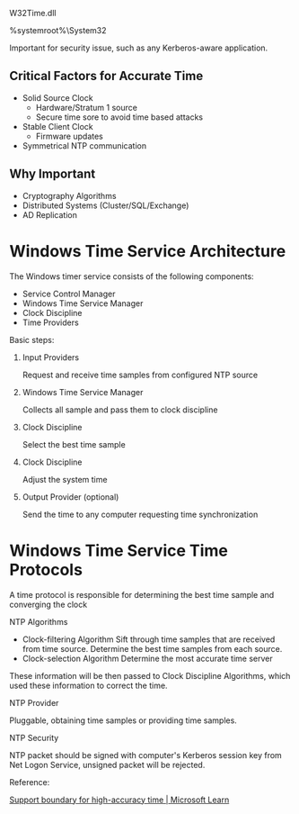 W32Time.dll

%systemroot%\System32



Important for security issue, such as any Kerberos-aware application.



## Critical Factors for Accurate Time

- Solid Source Clock
  - Hardware/Stratum 1 source
  - Secure time sore to avoid time based attacks
- Stable Client Clock
  - Firmware updates
- Symmetrical NTP communication



## Why Important

- Cryptography Algorithms
- Distributed Systems (Cluster/SQL/Exchange)
- AD Replication



# Windows Time Service Architecture

The Windows timer service consists of the following components:

- Service Control Manager
- Windows Time Service Manager
- Clock Discipline
- Time Providers



Basic steps:

1. Input Providers

   Request and receive time samples from configured NTP source

2. Windows Time Service Manager

   Collects all sample and pass them to clock discipline

3. Clock Discipline

   Select the best time sample

4. Clock Discipline

   Adjust the system time

5. Output Provider (optional)

   Send the time to any computer requesting time synchronization



# Windows Time Service Time Protocols

A time protocol is responsible for determining the best time sample and converging the clock



NTP Algorithms

- Clock-filtering Algorithm
  Sift through time samples that are received from time source.
  Determine the best time samples from each source.
- Clock-selection Algorithm
  Determine the most accurate time server



These information will be then passed to Clock Discipline Algorithms, which used these information to correct the time.



NTP Provider

Pluggable, obtaining time samples or providing time samples.



NTP Security

NTP packet should be signed with computer's Kerberos session key from Net Logon Service, unsigned packet will be rejected.

































Reference:

[Support boundary for high-accuracy time | Microsoft Learn](https://learn.microsoft.com/en-us/windows-server/networking/windows-time-service/support-boundary)

